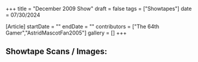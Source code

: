 +++
title = "December 2009 Show"
draft = false
tags = ["Showtapes"]
date = 07/30/2024

[Article]
startDate = ""
endDate = ""
contributors = ["The 64th Gamer","AstridMascotFan2005"]
gallery = []
+++


<h2>Showtape Scans / Images:</h2>
